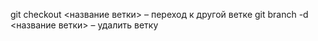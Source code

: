 


git checkout <название ветки> – переход к другой ветке
git branch -d <название ветки> – удалить ветку